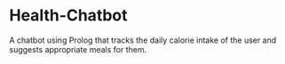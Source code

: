 # Health-Chatbot
A chatbot using Prolog that tracks the daily calorie intake of the user and suggests appropriate meals for them.
